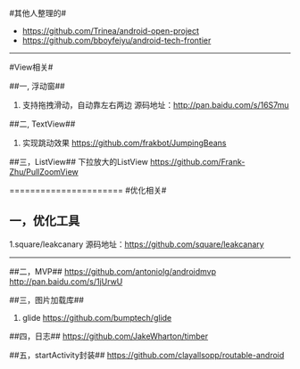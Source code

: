 #其他人整理的#
-   https://github.com/Trinea/android-open-project
-   https://github.com/bboyfeiyu/android-tech-frontier

-----------
#View相关#

##一, 浮动窗##

1. 支持拖拽滑动，自动靠左右两边
源码地址：http://pan.baidu.com/s/16S7mu

##二, TextView##
1. 实现跳动效果
https://github.com/frakbot/JumpingBeans

##三，ListView##
下拉放大的ListView
https://github.com/Frank-Zhu/PullZoomView

======================
#优化相关#

## 一，优化工具 ##

1.square/leakcanary
源码地址：https://github.com/square/leakcanary

---------------------------------------------
##二，MVP##
https://github.com/antoniolg/androidmvp
http://pan.baidu.com/s/1jUrwU

##三，图片加载库##
1. glide
https://github.com/bumptech/glide

##四，日志##
https://github.com/JakeWharton/timber

##五，startActivity封装##
https://github.com/clayallsopp/routable-android
